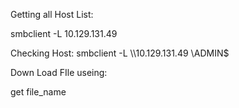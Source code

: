 Getting all Host List:

smbclient -L 10.129.131.49

Checking Host:
smbclient -L \\\\10.129.131.49 \\ADMIN$

Down Load FIle useing:

get file_name